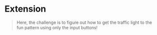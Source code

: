 # Extension

> Here, the challenge is to figure out how to get the traffic light to the fun pattern using only the input buttons!